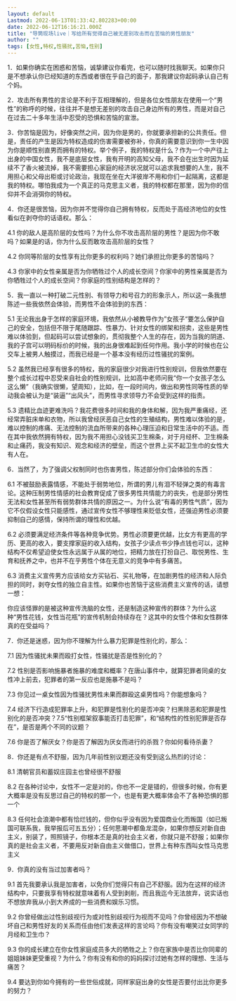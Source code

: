 ```yaml
---
layout: default
Lastmod: 2022-06-13T01:33:42.802283+00:00
date: 2022-06-12T16:16:21.000Z
title: "导筒现场live｜写给所有觉得自己被无差别攻击而在苦恼的男性朋友"
author: ""
tags: [女性,特权,性骚扰,苦恼,性别]
---
```


1．如果你确实在困惑和苦恼，诚挚建议你看完，也可以随时找我聊天。如果你只是不想承认你已经知道的东西或者很在乎自己的面子，那我建议你起码承认自己有个妈。

2．攻击所有男性的言论是不利于互相理解的，但是各位女性朋友在使用一个“男性”的称呼的时候，往往并不是想无差别的攻击自己身边所有的男性，而是对自己在过去二十多年生活中忍受的恐惧和苦恼的宣泄。

3．你苦恼是因为，好像突然之间，因为你是男的，你就要承担新的公共责任。但是，责任的产生是因为特权造成的伤害需要被弥补，你真的需要意识到你一生中因为你是顺性别直男而拥有的特权。举个例子，我的特权是什么？作为一个中产往上出身的中国女性，我不是底层女性，我有开明的高知父母，我不会在出生时因为延续不了香火被流掉，我不需要担心家庭的经济状况就可以追求我想要的人生，我不用担心和父母出柜或讨论政治，我现在坐在大洋彼岸不用和你们一起隔离，这都是我的特权。哪怕我成为一个真正的马克思主义者，我的特权都在那里，因为你的信仰并不会消弭你的特权。

4．你还是很苦恼，因为你并不觉得你自己拥有特权，反而处于高经济地位的女性看似在剥夺你的话语权。那么：

4.1 你的敌人是高阶层的女性吗？为什么你不攻击高阶层的男性？是因为你不敢吗？如果是的话，你为什么反而敢攻击高阶层的女性？

4.2 你同等阶层的女性享有比你更多的权利吗？她们承担比你更多的苦恼吗？

4.3 你家中的女性亲属是否为你牺牲过个人的成长空间？你家中的男性亲属是否为你牺牲过个人的成长空间？你家庭的性别结构是怎样的？

5．我一直以一种打破二元性别、有领导力和号召力的形象示人，所以这一条我想陈述一些我依然会体验，而男性不会体验到的东西：

5.1 无论我出身于怎样的家庭环境，我依然从小被教导作为”女孩子“要怎么保护自己的安全，包括但不限于尾随跟踪、性暴力、针对女性的绑架和拐卖，这些是男性难以体验到，但起码可以尝试想象的，贯彻我整个人生的存在，因为当我的阴道、我的子宫可以明码标价的时候，我的出身很难起到任何作用。我小学的时候也在公交车上被男人触摸过，而我已经是一个基本没有经历过性骚扰的案例。

5.2 虽然我已经享有很多的特权，我的家庭很少对我进行性别规训，但我依然要在整个成长过程中忍受来自社会的性别规训，比如高中老师问我“你一个女孩子怎么这么懒”（我确实很懒，望周知），比如，在一段时间内，做出和男性同等性质的举动我会被认为是“装逼”“出风头”，而男性寻求领导力不会受到这样的指责。

5.3 遗精比血迹更难洗吗？我花费很多时间和我的身体和解，因为我严重痛经，还经常弄脏床单和衣物，所以我曾经厌恶自己女性的生殖结构，男性难以体验的是，难以控制的疼痛、无法控制的流血所带来的各种心理压迫和日常生活中的不适。而在其中我依然拥有特权，因为我不用担心没钱买卫生棉条，对于月经杯、卫生棉条和止痛药，我没有知识、观念和经济的壁垒，而这个世界上买不起卫生巾的女性大有人在。

6．当然了，为了强调父权制同时也伤害男性，陈述部分你们会体验的东西：

6.1 不被鼓励表露情感，不能处于弱势地位，所谓的男儿有泪不轻弹之类的有毒言论。这种压制男性情感的社会教育促成了很多男性共情能力的丧失，也是部分男性无法和女性甚至所有弱势群体共情的原因之一。为什么说“有毒的男性气质”，因为它不仅假设女性只能感性，通过宣传女性不够理性来贬低女性，还强迫男性必须要抑制自己的感情，保持所谓的理性和优越。

6.2 必须要满足经济条件等各种竞争优势。男性必须要更优越，比女方有更高的学历、更高的收入，要支撑家庭的收入结构，女孩子少读点书少挣点钱也可以，这种结构不仅希望迫使女性永远属于从属的地位，把精力放在打扮自己、取悦男性、生育和抚养之中，也并不在乎男性个体在无意义的竞争中有多痛苦。

6.3 消费主义宣传男方应该给女方买钻石、买礼物等，在加剧男性的经济和人际负担的同时，剥夺女性的独立自主性。如果你也苦恼于这些消费主义宣传的话，请想一想：

你应该怪罪的是被这种宣传洗脑的女性，还是制造这种宣传的群体？为什么这种“男性花钱，女性当花瓶”的宣传机制会持续存在？这其中的女性个体和女性群体真的在受益吗？

7．你还是迷惑，因为你不理解为什么暴力犯罪是性别化的，那么：

7.1 因为性骚扰未果而殴打女性，性骚扰是否是性别化的？

7.2 性别是否影响施暴者施暴的难度和概率？在唐山事件中，就算犯罪者同桌的女性冲上前去，犯罪者的第一反应也是施暴不是吗？

7.3 你见过一桌女性因为性骚扰男性未果而群殴这桌男性吗？你能想象吗？

7.4 经济下行造成犯罪率上升，和犯罪是性别化的是否冲突？扫黑除恶和犯罪是性别化的是否冲突？7.5“性别框架叙事能否打击犯罪”，和“结构性的性别犯罪是否存在”，是否是两个不同的议题？

7.6 你是否了解厌女？你是否了解因为厌女而进行的杀戮？你如何看待杀妻？

8．你还是有点不舒服，因为几年前性别议题还没有受到这么热烈的讨论：

8.1 清朝官员和蓄奴庄园主也曾经很不舒服

8.2 在各种讨论中，女性不一定是对的，你也不一定是错的，但很多时候，你有更大概率是没有反思过自己的特权的那一个，也是有更大概率体会不了各种恐惧的那一个

8.3 任何社会浪潮中都有恰烂钱的，但你似乎没有因为爱国商业化而叛国（如已叛国可联系我，我举报后可五五分）；任何思潮中都鱼龙混杂，如果你想反对新自由主义，别装了，照照镜子，你根本丕是真的社会主义者，你就只是不舒服；如果你真的是社会主义者，不要用反对新自由主义做借口，世界上有种东西叫女性马克思主义

9．你真的没有当过加害者吗？

9.1 首先我要承认我是加害者，以免你们觉得只有自己不舒服。因为在这样的经济结构中，只要我享有特权就意味着有人受到剥削，而且我迄今无法放弃，说实话也不想放弃我从小到大养成的一些消费和娱乐习惯。

9.2 你曾经做出过性别歧视行为或对性别歧视行为视而不见吗？你曾经因为不想破坏自己和男性好友的关系而任由他们发表这样的言论吗？你有没有嘲笑过女同学的月经和卫生巾？

9.3 你的成长建立在你女性家庭成员多大的牺牲之上？你在家族中是否比你同辈的姐姐妹妹更受重视？为什么？你有没有和你的妈妈探讨过她有怎样的理想、生活与痛苦？

9.4 要达到你如今拥有的一些世俗成就，同样家庭出身的女性是否要付出比你更多的努力？

